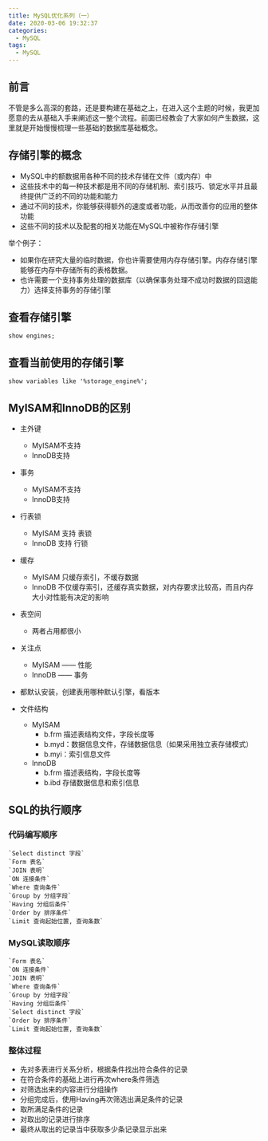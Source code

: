 ```yaml
---
title: MySQL优化系列（一）
date: 2020-03-06 19:32:37
categories:
  - MySQL
tags:
  - MySQL
---
```


## 前言

不管是多么高深的套路，还是要构建在基础之上，在进入这个主题的时候，我更加愿意的去从基础入手来阐述这一整个流程。前面已经教会了大家如何产生数据，这里就是开始慢慢梳理一些基础的数据库基础概念。



## 存储引擎的概念

- MySQL中的额数据用各种不同的技术存储在文件（或内存）中
- 这些技术中的每一种技术都是用不同的存储机制、索引技巧、锁定水平并且最终提供广泛的不同的功能和能力
- 通过不同的技术，你能够获得额外的速度或者功能，从而改善你的应用的整体功能
- 这些不同的技术以及配套的相关功能在MySQL中被称作存储引擎

举个例子：

- 如果你在研究大量的临时数据，你也许需要使用内存存储引擎。内存存储引擎能够在内存中存储所有的表格数据。
- 也许需要一个支持事务处理的数据库（以确保事务处理不成功时数据的回退能力）选择支持事务的存储引擎


## 查看存储引擎

```mysql
show engines;
```


## 查看当前使用的存储引擎

```mysql
show variables like '%storage_engine%';
```

<!-- more -->

## MyISAM和InnoDB的区别

- 主外键
  - MyISAM不支持
  - InnoDB支持

- 事务
  - MyISAM不支持
  - InnoDB支持
- 行表锁
  - MyISAM 支持 表锁
  - InnoDB 支持 行锁
- 缓存
  - MyISAM 只缓存索引，不缓存数据
  - InnoDB 不仅缓存索引，还缓存真实数据，对内存要求比较高，而且内存大小对性能有决定的影响
- 表空间
  - 两者占用都很小
- 关注点
  - MyISAM —— 性能
  - InnoDB —— 事务
- 都默认安装，创建表用哪种默认引擎，看版本
- 文件结构
  - MyISAM
    - b.frm 描述表结构文件，字段长度等
    - b.myd：数据信息文件，存储数据信息（如果采用独立表存储模式）
    - b.myi：索引信息文件
  - InnoDB
    - b.frm 描述表结构，字段长度等
    - b.ibd 存储数据信息和索引信息



## SQL的执行顺序

### 代码编写顺序

    `Select distinct 字段`
    `Form 表名`
    `JOIN 表明` 
    `ON 连接条件`
    `Where 查询条件`
    `Group by 分组字段`
    `Having 分组后条件`
    `Order by 排序条件`
    `Limit 查询起始位置, 查询条数` 



### MySQL读取顺序

    `Form 表名`
    `ON 连接条件`
    `JOIN 表明` 
    `Where 查询条件`
    `Group by 分组字段`
    `Having 分组后条件`
    `Select distinct 字段`
    `Order by 排序条件`
    `Limit 查询起始位置, 查询条数` 



### 整体过程

- 先对多表进行关系分析，根据条件找出符合条件的记录
- 在符合条件的基础上进行再次where条件筛选
- 对筛选出来的内容进行分组操作
- 分组完成后，使用Having再次筛选出满足条件的记录
- 取所满足条件的记录
- 对取出的记录进行排序
- 最终从取出的记录当中获取多少条记录显示出来
